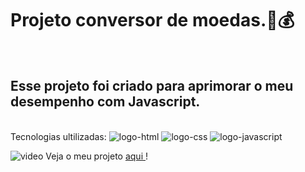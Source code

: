 <h1>Projeto conversor de moedas.🚀💰</h1>
<br>
<h2>Esse projeto foi criado para aprimorar o meu desempenho com Javascript.</h2>
<br>
Tecnologias ultilizadas:
<img src="https://img.shields.io/badge/HTML5-E34F26?style=for-the-badge&logo=html5&logoColor=white" alt="logo-html"/>
<img src="https://img.shields.io/badge/CSS3-1572B6?style=for-the-badge&logo=css3&logoColor=white" alt="logo-css" />
<img src="https://img.shields.io/badge/JavaScript-F7DF1E?style=for-the-badge&logo=javascript&logoColor=black" alt="logo-javascript"/>

![video](https://github.com/user-attachments/assets/f080081a-46e1-49ef-94e7-66170b587256)
Veja o meu projeto <a href="https://projeto-conversor-master.vercel.app/">aqui </a>!



